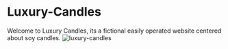 # Luxury-Candles
Welcome to Luxury Candles, its a fictional easily operated website centered about soy candles.
![luxury-candles](https://user-images.githubusercontent.com/101425778/235197956-878f6c48-e56b-4d16-87cf-f8efdb39eb38.png)
